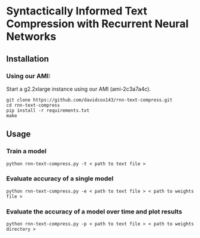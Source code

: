 # Syntactically Informed Text Compression with Recurrent Neural Networks

## Installation

### Using our AMI:

Start a g2.2xlarge instance using our AMI (ami-2c3a7a4c).

```
git clone https://github.com/davidcox143/rnn-text-compress.git
cd rnn-text-compress
pip install -r requirements.txt
make
```

## Usage

### Train a model
```
python rnn-text-compress.py -t < path to text file >
```

### Evaluate accuracy of a single model
```
python rnn-text-compress.py -e < path to text file > < path to weights file >
```

### Evaluate the accuracy of a model over time and plot results
```
python rnn-text-compress.py -p < path to text file > < path to weights directory >
```
